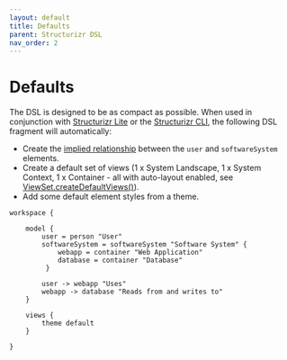 ```yaml
---
layout: default
title: Defaults
parent: Structurizr DSL
nav_order: 2
---
```


# Defaults

The DSL is designed to be as compact as possible.
When used in conjunction with [Structurizr Lite](https://structurizr.com/help/lite)
or the [Structurizr CLI](https://github.com/structurizr/cli),
the following DSL fragment will automatically:

- Create the [implied relationship](docs/cookbook/implied-relationships)
between the ```user``` and ```softwareSystem``` elements.
- Create a default set of views (1 x System Landscape, 1 x System Context, 1 x Container - all with auto-layout enabled, see [ViewSet.createDefaultViews()](https://github.com/structurizr/java/blob/master/structurizr-core/src/com/structurizr/view/ViewSet.java)).
- Add some default element styles from a theme.

```
workspace {

    model {
        user = person "User"
        softwareSystem = softwareSystem "Software System" {
            webapp = container "Web Application"
            database = container "Database"
         }

        user -> webapp "Uses"
        webapp -> database "Reads from and writes to"
    }
    
    views {
    	theme default
    }

}
```